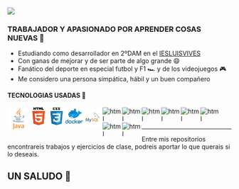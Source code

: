 <img align="center" width="500px" heigth="500px" src="https://aleduran.com/wp-content/uploads/lenguajes-programacion-top.gif">

### TRABAJADOR Y APASIONADO POR APRENDER COSAS NUEVAS 💪

- Estudiando como desarrollador en 2ºDAM en el [IESLUISVIVES](http://iesluisvives.es/)
- Con ganas de mejorar y de ser parte de algo grande 😄
- Fanático del deporte en especial futbol y F1 🏎️ y de los videojuegos 🎮
- Me considero una persona simpática, hábil y un buen compañero

#### TECNOLOGIAS USADAS 🧰
<img align="left" alt="html" width="50px" src="https://raw.githubusercontent.com/github/explore/80688e429a7d4ef2fca1e82350fe8e3517d3494d/topics/java/java.png">

<img align="left" alt="html" width="40px" src="https://raw.githubusercontent.com/github/explore/80688e429a7d4ef2fca1e82350fe8e3517d3494d/topics/html/html.png">

<img align="left" alt="html" width="40px" src="https://raw.githubusercontent.com/github/explore/80688e429a7d4ef2fca1e82350fe8e3517d3494d/topics/css/css.png">

<img align="left" alt="html" width="40px" src="https://raw.githubusercontent.com/github/explore/80688e429a7d4ef2fca1e82350fe8e3517d3494d/topics/docker/docker.png">

<img align="left" alt="html" width="44px" src="https://raw.githubusercontent.com/github/explore/80688e429a7d4ef2fca1e82350fe8e3517d3494d/topics/mysql/mysql.png">

<img align="left" alt="html" width="44px" src="https://upload.wikimedia.org/wikipedia/commons/6/64/Android_logo_2019_%28stacked%29.svg">

<img align="left" alt="html" width="44px" src="https://pandemoniodigital.es/assets/images/top-plugins-intellij/logo-intellij.png">

<img align="left" alt="html" width="44px" src="https://upload.wikimedia.org/wikipedia/commons/d/d5/Virtualbox_logo.png">

<img align="left" alt="html" width="44px" src="https://upload.wikimedia.org/wikipedia/commons/thumb/9/9a/Visual_Studio_Code_1.35_icon.svg/2048px-Visual_Studio_Code_1.35_icon.svg.png">

<img align="left" alt="html" width="44px" src="https://img2.freepng.es/20180410/tew/kisspng-atom-computer-icons-text-editor-electron-macos-github-5accac2c29bf89.107939971523362860171.jpg">

<img align="left" alt="html" width="44px" src="https://www3.gobiernodecanarias.org/medusa/ecoescuela/recursosdigitales/files/formidable/6/drawio.png">

<img align="left" alt="html" width="44px" src="https://upload.wikimedia.org/wikipedia/commons/thumb/c/c3/Python-logo-notext.svg/640px-Python-logo-notext.svg.png">

<img align="left" alt="html" width="44px" src="https://lineadecodigo.com/wp-content/uploads/2014/04/mongodb.png">



<br/>
<br/>


----- 


Entre mis repositorios encontrareis trabajos y ejercicios de clase, podreis aportar lo que querais si lo deseais.
<br/>
## UN SALUDO 👋












